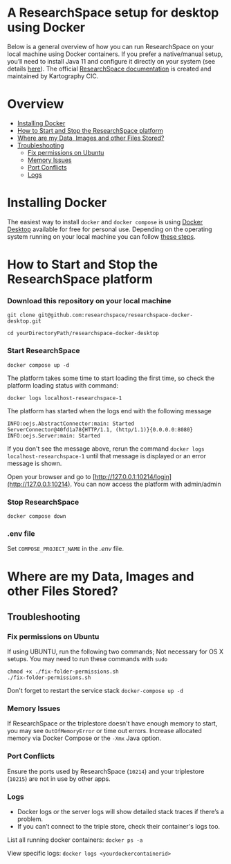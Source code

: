 # A ResearchSpace setup for desktop using Docker

Below is a general overview of how you can run ResearchSpace on your local machine using Docker containers. If you prefer a native/manual setup, you’ll need to install Java 11 and configure it directly on your system (see details [here](http://ziphowtoreadme)). The official [ResearchSpace documentation](http://documentation.researchspace.org) is created and maintained by Kartography CIC. 


# Overview

<!--ts-->

- [Installing Docker](#installing)
- [How to Start and Stop the ResearchSpace platform](#basic-commands-to-start-and-stop-researchspace-the-researchspace-platform)
- [Where are my Data, Images and other Files Stored?](#where-are-my-data_images-and-files-stored_)
- [Troubleshooting](#troubleshooting)
    * [Fix permissions on Ubuntu](#fix-permissions-on-ubuntu)
    * [Memory Issues](#memory-issues)
    * [Port Conflicts](#port-conflicts)  
    * [Logs](#logs)
<!--te-->

# Installing Docker

The easiest way to install ```docker``` and ```docker compose``` is using [Docker Desktop](https://www.docker.com/products/docker-desktop/) available for free for personal use.
Depending on the operating system running on your local machine you can follow [these steps](docker_installations.md).
    
# How to Start and Stop the ResearchSpace platform

### Download this repository on your local machine
```git clone git@github.com:researchspace/researchspace-docker-desktop.git```

```cd yourDirectoryPath/researchspace-docker-desktop```

### Start ResearchSpace 

```docker compose up -d```

The platform takes some time to start loading the first time, so check the platform loading status with command:

```docker logs localhost-researchspace-1```

The platform has started when the logs end with the following message

```INFO:oejs.AbstractConnector:main: Started ServerConnector@40fd1a78{HTTP/1.1, (http/1.1)}{0.0.0.0:8080}```
```INFO:oejs.Server:main: Started```

If you don't see the message above, rerun the command ```docker logs localhost-researchspace-1``` until that message is displayed or an error message is shown.

Open your browser and go to [http://127.0.0.1:10214/login](http://127.0.0.1:10214). You can now access the platform with admin/admin

### Stop ResearchSpace

```docker compose down```


### .env file

Set `COMPOSE_PROJECT_NAME` in the *.env* file.

# Where are my Data, Images and other Files Stored?

## Troubleshooting
### Fix permissions on Ubuntu
If using UBUNTU, run the following two commands; Not necessary for OS X setups. You may need to run these commands with ```sudo```
```
chmod +x ./fix-folder-permissions.sh
./fix-folder-permissions.sh
```

Don't forget to restart the service stack ```docker-compose up -d```

### Memory Issues
If ResearchSpace or the triplestore doesn't have enough memory to start, you may see `OutOfMemoryError` or time out errors. Increase allocated memory via Docker Compose or the `-Xmx` Java option.

### Port Conflicts  
Ensure the ports used by ResearchSpace (`10214`) and your triplestore (`10215`) are not in use by other apps.

### Logs
- Docker logs or the server logs will show detailed stack traces if there’s a problem.  
- If you can’t connect to the triple store, check their container's logs too.

List all running docker containers:
```docker ps -a```

View specific logs:
```docker logs <yourdockercontainerid>```
